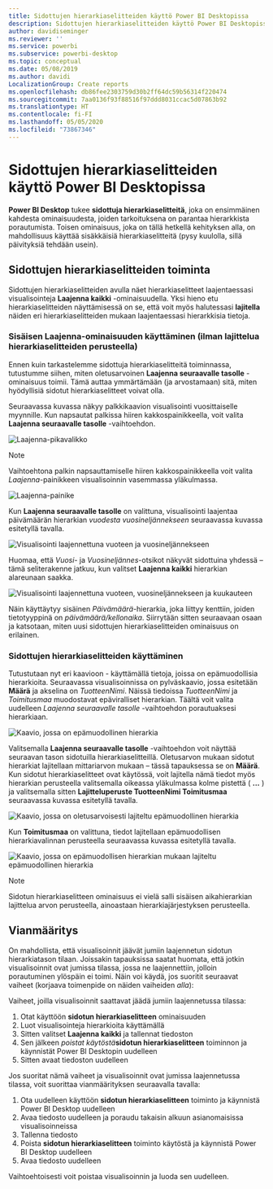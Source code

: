 ```yaml
---
title: Sidottujen hierarkiaselitteiden käyttö Power BI Desktopissa
description: Sidottujen hierarkiaselitteiden käyttö Power BI Desktopissa
author: davidiseminger
ms.reviewer: ''
ms.service: powerbi
ms.subservice: powerbi-desktop
ms.topic: conceptual
ms.date: 05/08/2019
ms.author: davidi
LocalizationGroup: Create reports
ms.openlocfilehash: db86fee2303759d30b2ff64dc59b56314f220474
ms.sourcegitcommit: 7aa0136f93f88516f97ddd8031ccac5d07863b92
ms.translationtype: HT
ms.contentlocale: fi-FI
ms.lasthandoff: 05/05/2020
ms.locfileid: "73867346"
---
```

# <a name="use-inline-hierarchy-labels-in-power-bi-desktop"></a>Sidottujen hierarkiaselitteiden käyttö Power BI Desktopissa
**Power BI Desktop** tukee **sidottuja hierarkiaselitteitä**, joka on ensimmäinen kahdesta ominaisuudesta, joiden tarkoituksena on parantaa hierarkkista porautumista. Toisen ominaisuus, joka on tällä hetkellä kehityksen alla, on mahdollisuus käyttää sisäkkäisiä hierarkiaselitteitä (pysy kuulolla, sillä päivityksiä tehdään usein).   

## <a name="how-inline-hierarchy-labels-work"></a>Sidottujen hierarkiaselitteiden toiminta
Sidottujen hierarkiaselitteiden avulla näet hierarkiaselitteet laajentaessasi visualisointeja **Laajenna kaikki** -ominaisuudella. Yksi hieno etu hierarkiaselitteiden näyttämisessä on se, että voit myös halutessasi **lajitella** näiden eri hierarkiaselitteiden mukaan laajentaessasi hierarkkisia tietoja.

### <a name="using-the-built-in-expand-feature-without-sorting-by-hierarchy-labels"></a>Sisäisen Laajenna-ominaisuuden käyttäminen (ilman lajittelua hierarkiaselitteiden perusteella)
Ennen kuin tarkastelemme sidottuja hierarkiaselitteitä toiminnassa, tutustumme siihen, miten oletusarvoinen **Laajenna seuraavalle tasolle** -ominaisuus toimii. Tämä auttaa ymmärtämään (ja arvostamaan) sitä, miten hyödyllisiä sidotut hierarkiaselitteet voivat olla.

Seuraavassa kuvassa näkyy palkkikaavion visualisointi vuosittaiselle myynnille. Kun napsautat palkissa hiiren kakkospainikkeella, voit valita **Laajenna seuraavalle tasolle** -vaihtoehdon.

![Laajenna-pikavalikko](media/desktop-inline-hierarchy-labels/desktop-inline-hierarchy-labels-menu.png)

> [!NOTE]
> Vaihtoehtona palkin napsauttamiselle hiiren kakkospainikkeella voit valita *Laajenna*-painikkeen visualisoinnin vasemmassa yläkulmassa.

  ![Laajenna-painike](media/desktop-inline-hierarchy-labels/desktop-inline-hierarchy-labels-expand-button-finger.png)


Kun **Laajenna seuraavalle tasolle** on valittuna, visualisointi laajentaa päivämäärän hierarkian *vuodesta* *vuosineljännekseen* seuraavassa kuvassa esitetyllä tavalla.

![Visualisointi laajennettuna vuoteen ja vuosineljännekseen](media/desktop-inline-hierarchy-labels/desktop-inline-hierarchy-labels-qty-year-quarter.png)

Huomaa, että *Vuosi*- ja *Vuosineljännes*-otsikot näkyvät sidottuina yhdessä – tämä seliterakenne jatkuu, kun valitset **Laajenna kaikki** hierarkian alareunaan saakka.

![Visualisointi laajennettuna vuoteen, vuosineljännekseen ja kuukauteen](media/desktop-inline-hierarchy-labels/desktop-inline-hierarchy-labels-qty-year-quarter-month.png)

Näin käyttäytyy sisäinen *Päivämäärä*-hierarkia, joka liittyy kenttiin, joiden tietotyyppinä on *päivämäärä/kellonaika*. Siirrytään sitten seuraavaan osaan ja katsotaan, miten uusi sidottujen hierarkiaselitteiden ominaisuus on erilainen.

### <a name="using-inline-hierarchy-labels"></a>Sidottujen hierarkiaselitteiden käyttäminen
Tutustutaan nyt eri kaavioon - käyttämällä tietoja, joissa on epämuodollisia hierarkioita. Seuraavassa visualisoinnissa on pylväskaavio, jossa esitetään **Määrä** ja akselina on *TuotteenNimi*. Näissä tiedoissa *TuotteenNimi* ja *Toimitusmaa* muodostavat epäviralliset hierarkian. Täältä voit valita uudelleen *Laajenna seuraavalle tasolle* -vaihtoehdon porautuaksesi hierarkiaan.

![Kaavio, jossa on epämuodollinen hierarkia](media/desktop-inline-hierarchy-labels/desktop-inline-hierarchy-labels-informal-top-expand.png)

Valitsemalla **Laajenna seuraavalle tasolle** -vaihtoehdon voit näyttää seuraavan tason sidotuilla hierarkiaselitteillä. Oletusarvon mukaan sidotut hierarkiat lajitellaan mittariarvon mukaan – tässä tapauksessa se on **Määrä**. Kun sidotut hierarkiaselitteet ovat käytössä, voit lajitella nämä tiedot myös hierarkian perusteella valitsemalla oikeassa yläkulmassa kolme pistettä ( **...** ) ja valitsemalla sitten **Lajitteluperuste TuotteenNimi Toimitusmaa** seuraavassa kuvassa esitetyllä tavalla.

![Kaavio, jossa on oletusarvoisesti lajiteltu epämuodollinen hierarkia](media/desktop-inline-hierarchy-labels/desktop-inline-hierarchy-labels-informal-sort-quantity.png)

Kun **Toimitusmaa** on valittuna, tiedot lajitellaan epämuodollisen hierarkiavalinnan perusteella seuraavassa kuvassa esitetyllä tavalla.

![Kaavio, jossa on epämuodollisen hierarkian mukaan lajiteltu epämuodollinen hierarkia](media/desktop-inline-hierarchy-labels/desktop-inline-hierarchy-labels-informal-sorted.png)

> [!NOTE]
> Sidotun hierarkiaselitteen ominaisuus ei vielä salli sisäisen aikahierarkian lajittelua arvon perusteella, ainoastaan hierarkiajärjestyksen perusteella.
> 
> 

## <a name="troubleshooting"></a>Vianmääritys
On mahdollista, että visualisoinnit jäävät jumiin laajennetun sidotun hierarkiatason tilaan. Joissakin tapauksissa saatat huomata, että jotkin visualisoinnit ovat jumissa tilassa, jossa ne laajennettiin, jolloin porautuminen ylöspäin ei toimi. Näin voi käydä, jos suoritit seuraavat vaiheet (korjaava toimenpide on näiden vaiheiden *alla*):

Vaiheet, joilla visualisoinnit saattavat jäädä jumiin laajennetussa tilassa:

1. Otat käyttöön **sidotun hierarkiaselitteen** ominaisuuden
2. Luot visualisointeja hierarkioita käyttämällä
3. Sitten valitset **Laajenna kaikki** ja tallennat tiedoston
4. Sen jälkeen *poistat käytöstä***sidotun hierarkiaselitteen** toiminnon ja käynnistät Power BI Desktopin uudelleen
5. Sitten avaat tiedoston uudelleen

Jos suoritat nämä vaiheet ja visualisoinnit ovat jumissa laajennetussa tilassa, voit suorittaa vianmäärityksen seuraavalla tavalla:

1. Ota uudelleen käyttöön **sidotun hierarkiaselitteen** toiminto ja käynnistä Power BI Desktop uudelleen
2. Avaa tiedosto uudelleen ja poraudu takaisin alkuun asianomaisissa visualisoinneissa
3. Tallenna tiedosto
4. Poista **sidotun hierarkiaselitteen** toiminto käytöstä ja käynnistä Power BI Desktop uudelleen
5. Avaa tiedosto uudelleen

Vaihtoehtoisesti voit poistaa visualisoinnin ja luoda sen uudelleen.

